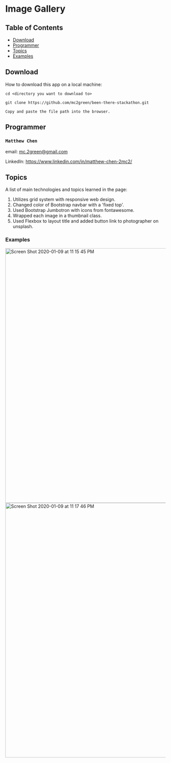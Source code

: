# Image Gallery

## Table of Contents

* [Download](#Download)
* [Programmer](#Programmer)
* [Topics](#Topics)
* [Examples](#Examples)

## Download

How to download this app on a local machine:

```
cd <directory you want to download to>

git clone https://github.com/mc2green/been-there-stackathon.git

Copy and paste the file path into the browser.
```

## Programmer

### `Matthew Chen`

email: mc.2green@gmail.com

LinkedIn: https://www.linkedin.com/in/matthew-chen-2mc2/

## Topics

A list of main technologies and topics learned in the page:

1. Utilizes grid system with responsive web design.
2. Changed color of Bootstrap navbar with a 'fixed top'.
3. Used Bootstrap Jumbotron with icons from fontawesome.
4. Wrapped each image in a thumbnail class.
5. Used Flexbox to layout title and added button link to photographer on unsplash.



### Examples

<img width="800" alt="Screen Shot 2020-01-09 at 11 15 45 PM" src="https://user-images.githubusercontent.com/52970570/72125272-f9799700-3335-11ea-9583-5ecea374d107.png">

<img width="800" alt="Screen Shot 2020-01-09 at 11 17 46 PM" src="https://user-images.githubusercontent.com/52970570/72125343-4198b980-3336-11ea-90dc-a1ad09a8cdea.png">
